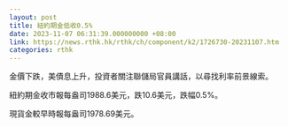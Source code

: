 ```yaml
---
layout: post
title: 紐約期金低收0.5%
date: 2023-11-07 06:31:39.000000000 +08:00
link: https://news.rthk.hk/rthk/ch/component/k2/1726730-20231107.htm
categories: rthk
---
```


金價下跌，美債息上升，投資者關注聯儲局官員講話，以尋找利率前景線索。

紐約期金收市報每盎司1988.6美元，跌10.6美元，跌幅0.5%。

現貨金較早時報每盎司1978.69美元。
